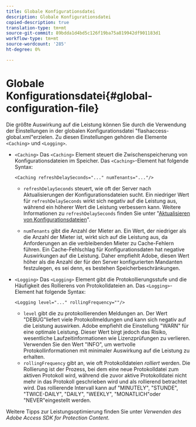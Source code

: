 ```yaml
---
title: Globale Konfigurationsdatei
description: Globale Konfigurationsdatei
copied-description: true
translation-type: tm+mt
source-git-commit: 89bdda1d4bd5c126f19ba75a819942df901183d1
workflow-type: tm+mt
source-wordcount: '285'
ht-degree: 0%

---
```



# Globale Konfigurationsdatei{#global-configuration-file}

Die größte Auswirkung auf die Leistung können Sie durch die Verwendung der Einstellungen in der globalen Konfigurationsdatei &quot;flashaccess-global.xml&quot;erzielen. Zu diesen Einstellungen gehören die Elemente `<Caching>` und `<Logging>`.

* `<Caching>` Das  `<Caching>` Element steuert die Zwischenspeicherung von Konfigurationsdateien im Speicher. Das `<Caching>`-Element hat folgende Syntax:

   ```
   <Caching refreshDelaySeconds="..." numTenants="..."/>
   ```

   * `refreshDelaySeconds` steuert, wie oft der Server nach Aktualisierungen der Konfigurationsdateien sucht. Ein niedriger Wert für `refreshDelaySeconds` wirkt sich negativ auf die Leistung aus, während ein höherer Wert die Leistung verbessern kann. Weitere Informationen zu `refreshDelaySeconds` finden Sie unter &quot;[Aktualisieren von Konfigurationsdateien](../../aaxs-protected-streaming/updating-configuration-files/updating-configuration-files-overview.md)&quot;.

   * `numTenants` gibt die Anzahl der Mieter an. Ein Wert, der niedriger als die Anzahl der Mieter ist, wirkt sich auf die Leistung aus, da Anforderungen an die verbleibenden Mieter zu Cache-Fehlern führen. Ein Cache-Fehlschlag für Konfigurationsdaten hat negative Auswirkungen auf die Leistung. Daher empfiehlt Adobe, diesen Wert höher als die Anzahl der für den Server konfigurierten Mandanten festzulegen, es sei denn, es bestehen Speicherbeschränkungen.

* `<Logging>` Das  `<Logging>` Element gibt die Protokollierungsstufe und die Häufigkeit des Rollierens von Protokolldateien an. Das `<Logging>`-Element hat folgende Syntax:

   ```
   <Logging level="..." rollingFrequency=""/>
   ```

   * `level` gibt die zu protokollierenden Meldungen an. Der Wert &quot;DEBUG&quot;liefert viele Protokollmeldungen und kann sich negativ auf die Leistung auswirken. Adobe empfiehlt die Einstellung &quot;WARN&quot; für eine optimale Leistung. Dieser Wert birgt jedoch das Risiko, wesentliche Laufzeitinformationen wie Lizenzprüfungen zu verlieren. Verwenden Sie den Wert &quot;INFO&quot;, um wertvolle Protokollinformationen mit minimaler Auswirkung auf die Leistung zu erhalten.
   * `rollingFrequency` gibt an, wie oft Protokolldateien  *rolliert* werden. Die Rollierung ist der Prozess, bei dem eine neue Protokolldatei zum aktiven Protokoll wird, während die zuvor aktive Protokolldatei nicht mehr in das Protokoll geschrieben wird und als rollierend betrachtet wird. Das rollierende Intervall kann auf &quot;MINUTELY&quot;, &quot;STUNDE&quot;, &quot;TWICE-DAILY&quot;, &quot;DAILY&quot;, &quot;WEEKLY&quot;, &quot;MONATLICH&quot;oder &quot;NEVER&quot;eingestellt werden.

Weitere Tipps zur Leistungsoptimierung finden Sie unter *Verwenden des Adobe Access SDK for Protection Content*.
